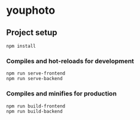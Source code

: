 # youphoto

## Project setup

```
npm install
```

### Compiles and hot-reloads for development

```
npm run serve-frontend
npm run serve-backend
```

### Compiles and minifies for production

```
npm run build-frontend
npm run build-backend
```
